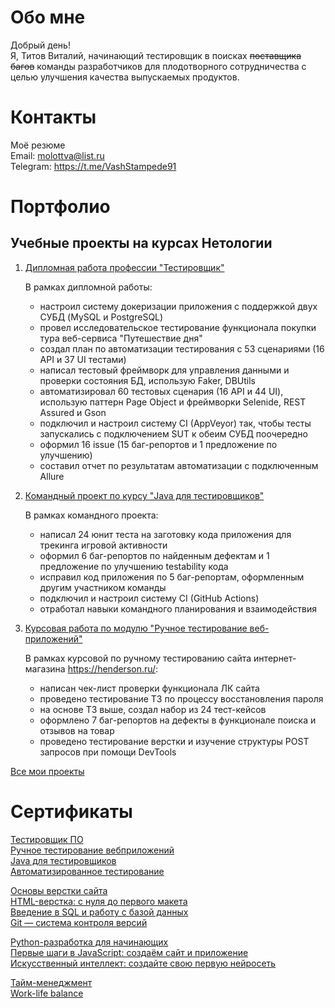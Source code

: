 # Обо мне

Добрый день!  
Я, Титов Виталий, начинающий тестировщик в поисках ~~поставщика багов~~ команды разработчиков для плодотворного сотрудничества с целью улучшения качества выпускаемых продуктов. 

# Контакты

Моё резюме  
Email: molottva@list.ru  
Telegram: https://t.me/VashStampede91

# Портфолио

## Учебные проекты на курсах Нетологии

1. [Дипломная работа профессии "Тестировщик"](https://github.com/molottva/Diploma)

    В рамках дипломной работы:

    - настроил систему докеризации приложения с поддержкой двух СУБД (MySQL и PostgreSQL)
    - провел исследовательское тестирование функционала покупки тура веб-сервиса "Путешествие дня"
    - создал план по автоматизации тестирования с 53 сценариями (16 API и 37 UI тестами)
    - написал тестовый фреймворк для управления данными и проверки состояния БД, использую Faker, DBUtils
    - автоматизировал 60 тестовых сценария (16 API и 44 UI), использую паттерн Page Object и фреймворки Selenide, REST Assured и Gson
    - подключил и настроил систему CI (AppVeyor) так, чтобы тесты запускались с подключением SUT к обеим СУБД поочередно
    - оформил 16 issue (15 баг-репортов и 1 предложение по улучшению)
    - составил отчет по результатам автоматизации с подключенным Allure


1. [Командный проект по курсу "Java для тестировщиков"](https://github.com/molottva/TeamWork)

    В рамках командного проекта: 

     - написал 24 юнит теста на заготовку кода приложения для трекинга игровой активности
     - оформил 6 баг-репортов по найденным дефектам и 1 предложение по улучшению testability кода
     - исправил код приложения по 5 баг-репортам, оформленным другим участником команды
     - подключил и настроил систему CI (GitHub Actions)
     - отработал навыки командного планирования и взаимодействия

1. [Курсовая работа по модулю "Ручное тестирование веб-приложений"](https://docs.google.com/spreadsheets/d/1qeVGnFKS7NjMV8O19GbYHfcnCjph7PB6jLOaJ1FN47c/edit#gid=0)

    В рамках курсовой по ручному тестированию сайта интернет-магазина https://henderson.ru/:

    - написан чек-лист проверки функционала ЛК сайта 
    - проведено тестирование ТЗ по процессу восстановления пароля
    - на основе ТЗ выше, создал набор из 24 тест-кейсов
    - оформлено 7 баг-репортов на дефекты в функционале поиска и отзывов на товар
    - проведено тестирование верстки и изучение структуры POST запросов при помощи DevTools
 
[Все мои проекты](https://github.com/molottva?tab=repositories) 

# Сертификаты

[Тестировщик ПО](pdf/certificate.pdf)  
[Ручное тестирование вебприложений](pdf/certificateMQA.pdf)  
[Java для тестировщиков](pdf/certificateJAVA.pdf)  
[Автоматизированное тестирование](pdf/certificateAQA.pdf)

[Основы верстки сайта](pdf/certificateHTML.pdf)  
[ HTML-верстка: с нуля до первого макета](pdf/certificateHTML2.pdf)  
[Введение в SQL и работу с базой данных](pdf/certificateSQL.pdf)  
[Git — система контроля версий](pdf/certificateGit.pdf)

[Python-разработка для начинающих](pdf/certificatePy.pdf)  
[Первые шаги в JavaScript: создаём сайт и приложение](pdf//certificateJS.pdf)  
[Искусственный интеллект: создайте свою первую нейросеть](pdf/certificateAI.pdf)

[Тайм-менеджмент](pdf/certificateTM.pdf)  
[Work-life balance](pdf//certificateWL.pdf)
